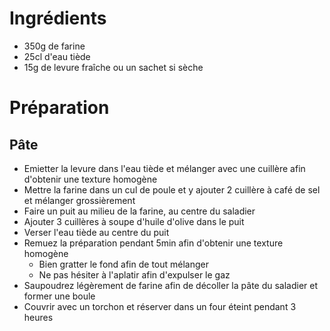 # Ingrédients

* 350g de farine
* 25cl d'eau tiède
* 15g de levure fraîche ou un sachet si sèche

# Préparation

## Pâte

* Emietter la levure dans l'eau tiède et mélanger avec une cuillère afin d'obtenir une texture homogène
* Mettre la farine dans un cul de poule et y ajouter 2 cuillère à café de sel et mélanger grossièrement
* Faire un puit au milieu de la farine, au centre du saladier
* Ajouter 3 cuillères à soupe d'huile d'olive dans le puit
* Verser l'eau tiède au centre du puit
* Remuez la préparation pendant 5min afin d'obtenir une texture homogène
  * Bien gratter le fond afin de tout mélanger
  * Ne pas hésiter à l'aplatir afin d'expulser le gaz
* Saupoudrez légèrement de farine afin de décoller la pâte du saladier et former une boule
* Couvrir avec un torchon et réserver dans un four éteint pendant 3 heures
